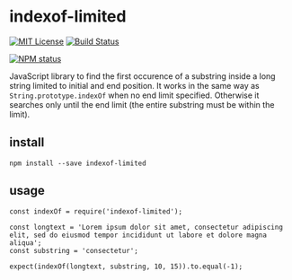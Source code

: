 # indexof-limited

[![MIT License](https://img.shields.io/badge/license-mit-green.svg?style=flat-square)](https://opensource.org/licenses/MIT)
[![Build Status](https://travis-ci.org/oprogramador/indexof-limited.svg?branch=master)](https://travis-ci.org/oprogramador/indexof-limited
)

[![NPM status](https://nodei.co/npm/indexof-limited.png?downloads=true&stars=true)](https://npmjs.org/package/indexof-limited
)

JavaScript library to find the first occurence of a substring inside a long string limited to initial and end position.
It works in the same way as `String.prototype.indexOf` when no end limit specified. Otherwise it searches only until the end limit (the entire substring must be within the limit).

## install
`npm install --save indexof-limited`

## usage
```
const indexOf = require('indexof-limited');

const longtext = 'Lorem ipsum dolor sit amet, consectetur adipiscing elit, sed do eiusmod tempor incididunt ut labore et dolore magna aliqua';
const substring = 'consectetur';

expect(indexOf(longtext, substring, 10, 15)).to.equal(-1);
```
